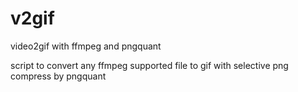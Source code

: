 # v2gif
video2gif with ffmpeg and pngquant

script to convert any ffmpeg supported file to gif with selective png compress by pngquant
